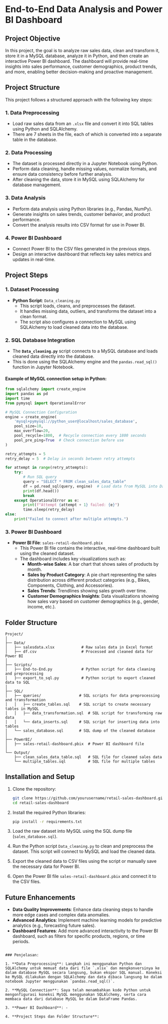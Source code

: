 # End-to-End Data Analysis and Power BI Dashboard

## Project Objective

In this project, the goal is to analyze raw sales data, clean and transform it, store it in a MySQL database, analyze it in Python, and then create an interactive Power BI dashboard. The dashboard will provide real-time insights into sales performance, customer demographics, product trends, and more, enabling better decision-making and proactive management.

## Project Structure

This project follows a structured approach with the following key steps:

### 1. Data Preprocessing
- Load raw sales data from an `.xlsx` file and convert it into SQL tables using Python and SQLAlchemy.
- There are 7 sheets in the file, each of which is converted into a separate table in the database.

### 2. Data Processing
- The dataset is processed directly in a Jupyter Notebook using Python.
- Perform data cleaning, handle missing values, normalize formats, and ensure data consistency before further analysis.
- After cleaning the data, store it in MySQL using SQLAlchemy for database management.

### 3. Data Analysis
- Perform data analysis using Python libraries (e.g., Pandas, NumPy).
- Generate insights on sales trends, customer behavior, and product performance.
- Convert the analysis results into CSV format for use in Power BI.

### 4. Power BI Dashboard
- Connect Power BI to the CSV files generated in the previous steps.
- Design an interactive dashboard that reflects key sales metrics and updates in real-time.

## Project Steps

### 1. Dataset Processing
- **Python Script**: `Data_cleaning.py`
  - This script loads, cleans, and preprocesses the dataset.
  - It handles missing data, outliers, and transforms the dataset into a clean format.
  - The script also configures a connection to MySQL using SQLAlchemy to load cleaned data into the database.

### 2. SQL Database Integration
- The **`Data_cleaning.py`** script connects to a MySQL database and loads cleaned data directly into the database.
- This is done using the SQLAlchemy engine and the `pandas.read_sql()` function in Jupyter Notebook.
  
#### Example of MySQL connection setup in Python:
```python
from sqlalchemy import create_engine
import pandas as pd
import time
from pymysql import OperationalError

# MySQL Connection Configuration
engine = create_engine(
    'mysql+pymysql://python_user@localhost/sales_database',
    pool_size=10,
    max_overflow=20,
    pool_recycle=1800,  # Recycle connection every 1800 seconds
    pool_pre_ping=True  # Check connection before use
)

retry_attempts = 5
retry_delay = 5  # Delay in seconds between retry attempts

for attempt in range(retry_attempts):
    try:
        # Run SQL query
        query = "SELECT * FROM clean_sales_data_table"
        df = pd.read_sql(query, engine)  # Load data from MySQL into DataFrame
        print(df.head())
        break
    except OperationalError as e:
        print(f"Attempt {attempt + 1} failed: {e}")
        time.sleep(retry_delay)
else:
    print("Failed to connect after multiple attempts.")
```

### 3. Power BI Dashboard
- **Power BI File**: `sales-retail-dashboard.pbix`
  - This Power BI file contains the interactive, real-time dashboard built using the cleaned dataset.
  - The dashboard includes key visualizations such as:
    - **Month-wise Sales**: A bar chart that shows sales of products by month.
    - **Sales by Product Category**: A pie chart representing the sales distribution across different product categories (e.g., Bikes, Components, Clothing, and Accessories).
    - **Sales Trends**: Trendlines showing sales growth over time.
    - **Customer Demographics Insights**: Data visualizations showing how sales vary based on customer demographics (e.g., gender, income, etc.).

## Folder Structure

```
Project/
│
├── Data/
│   ├── salesdata.xlsx            # Raw sales data in Excel format
│   ├── df.csv                    # Processed and cleaned data for Power BI
│
├── Scripts/
│   ├── End-to-End.py             # Python script for data cleaning and preprocessing
│   ├── export_to_sql.py          # Python script to export cleaned data to SQL
│
├── SQL/
│   ├── queries/                 # SQL scripts for data preprocessing and transformation
│   │   ├── create_tables.sql    # SQL script to create necessary tables in MySQL
│   │   ├── data_transformation.sql  # SQL script for transforming raw data
│   │   └── data_inserts.sql     # SQL script for inserting data into tables
│   └── sales_database.sql       # SQL dump of the cleaned database
│
├── PowerBI/
│   ├── sales-retail-dashboard.pbix  # Power BI dashboard file
│
└── Output/
    ├── clean_sales_data_table.sql   # SQL file for cleaned sales data
    └── multiple_tables.sql          # SQL file for multiple tables
```

## Installation and Setup

1. Clone the repository:
   ```bash
   git clone https://github.com/yourusername/retail-sales-dashboard.git
   cd retail-sales-dashboard
   ```

2. Install the required Python libraries:
   ```bash
   pip install -r requirements.txt
   ```

3. Load the raw dataset into MySQL using the SQL dump file (`sales_database.sql`).

4. Run the Python script `Data_cleaning.py` to clean and preprocess the dataset. This script will connect to MySQL and load the cleaned data.

5. Export the cleaned data to CSV files using the script or manually save the necessary data for Power BI.

6. Open the Power BI file `sales-retail-dashboard.pbix` and connect it to the CSV files.

## Future Enhancements

- **Data Quality Improvements**: Enhance data cleaning steps to handle more edge cases and complex data anomalies.
- **Advanced Analytics**: Implement machine learning models for predictive analytics (e.g., forecasting future sales).
- **Dashboard Features**: Add more advanced interactivity to the Power BI dashboard, such as filters for specific products, regions, or time periods.

```

### Penjelasan:

1. **Data Preprocessing**: Langkah ini menggunakan Python dan SQLAlchemy untuk memuat data dari file `.xlsx` dan mengkonversinya ke dalam database MySQL secara langsung, bukan ekspor SQL manual. Koneksi ke MySQL dilakukan dengan SQLAlchemy dan data dibaca langsung ke dalam notebook Jupyter menggunakan `pandas.read_sql()`.

2. **MySQL Connection**: Saya telah menambahkan kode Python untuk mengonfigurasi koneksi MySQL menggunakan SQLAlchemy, serta cara membaca data dari database MySQL ke dalam DataFrame Pandas.

3. **Power BI Dashboard**: -

4. **Project Steps dan Folder Structure**:
